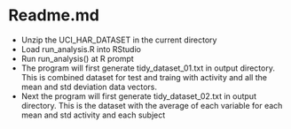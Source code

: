 Readme.md
========================================================

* Unzip the UCI_HAR_DATASET in the current directory
* Load run_analysis.R into RStudio
* Run run_analysis() at R prompt
* The program will first generate tidy_dataset_01.txt in output directory. This is combined dataset for test and traing with activity and all the mean and std deviation data vectors. 
* Next the program will first generate tidy_dataset_02.txt in output directory. This is the dataset with the average of each variable for each mean and std activity and each subject


